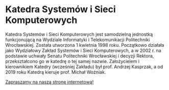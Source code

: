 # Katedra Systemów i Sieci Komputerowych

Katedra Systemów i Sieci Komputerowych jest samodzielną jednostką funkcjonującą na Wydziale Informatyki i Telekomunikacji Politechniki Wrocławskiej.
Została utworzona 1 kwietnia 1998 roku. Początkowo działała jako Wydziałowy Zakład Systemów i Sieci Komputerowych, a w 2002 r. na podstawie uchwały Senatu Politechniki Wrocławskiej i decyzji Rektora, przekształcono go w katedrę o tej samej nazwie. Założycielem i kierownikiem Katedry (wcześniej Zakładu) był prof. Andrzej Kasprzak, a od 2019 roku Katedrą kieruje prof. Michał Woźniak.

[Zapraszamy na naszą stronę internetową!](https://www.kssk.pwr.edu.pl)
